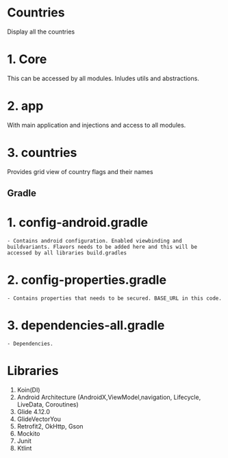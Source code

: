 # Countries
Display all the countries

# 1. Core
This can be accessed by all modules. Inludes utils and abstractions.

# 2. app
With main application and injections and access to all modules. 

# 3. countries
Provides grid view of country flags and their names

## Gradle

# 1. config-android.gradle
    - Contains android configuration. Enabled viewbinding and buildvariants. Flavors needs to be added here and this will be accessed by all libraries build.gradles

# 2. config-properties.gradle
    - Contains properties that needs to be secured. BASE_URL in this code.

# 3. dependencies-all.gradle
    - Dependencies.


# Libraries
1. Koin(DI)
2. Android Architecture (AndroidX,ViewModel,navigation, Lifecycle, LiveData, Coroutines)
4. Glide 4.12.0
5. GlideVectorYou
6. Retrofit2, OkHttp, Gson
7. Mockito
8. Junit
9. Ktlint
